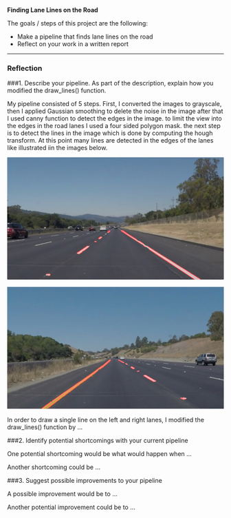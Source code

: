 
**Finding Lane Lines on the Road**

The goals / steps of this project are the following:
* Make a pipeline that finds lane lines on the road
* Reflect on your work in a written report


[//]: # (Image References)


[image1]: ./lanes_solidWhiteRight.jpg
[image2]: ./lanes_solidYellowCurve.jpg 

---

### Reflection

###1. Describe your pipeline. As part of the description, explain how you modified the draw_lines() function.

My pipeline consisted of 5 steps. First, I converted the images to grayscale, then I applied Gaussian smoothing 
to delete the noise in the image after that I used canny function to detect the edges in the image.
to limit the view into the edges in the road lanes I used a four sided polygon mask.
the next step is to detect the lines in the image which is done by computing the hough transform.
At this point many lines are detected in the edges of  the lanes like illustrated iin the images below. 

![alt white lane detect][image1]

![alt yellow lane detect][image2]


In order to draw a single line on the left and right lanes, I modified the draw_lines() function by ...



###2. Identify potential shortcomings with your current pipeline


One potential shortcoming would be what would happen when ... 

Another shortcoming could be ...


###3. Suggest possible improvements to your pipeline

A possible improvement would be to ...

Another potential improvement could be to ...
